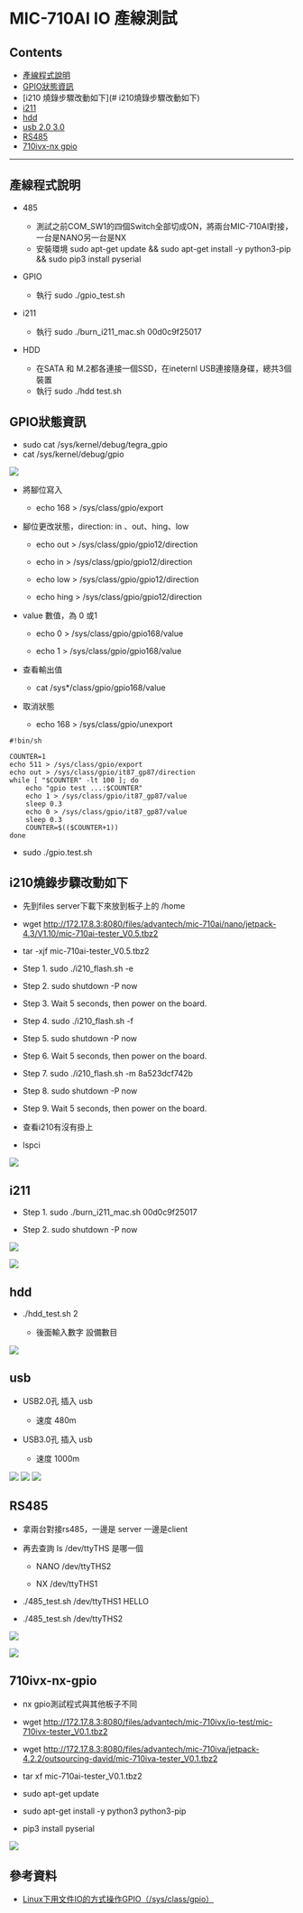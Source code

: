 # MIC-710AI IO 產線測試

## Contents
- [產線程式說明](#產線程式說明)
- [GPIO狀態資訊](#GPIO狀態資訊)
- [i210 燒錄步驟改動如下](# i210燒錄步驟改動如下)
- [i211 ](#i211)
- [hdd](#hdd)
- [usb 2.0 3.0](#usb)
- [RS485](#RS485)
- [710ivx-nx gpio](#710ivx-nx-gpio)
---

## 產線程式說明

- 485
    - 測試之前COM_SW1的四個Switch全部切成ON，將兩台MIC-710AI對接，一台是NANO另一台是NX
    - 安裝環境 sudo apt-get update && sudo apt-get install -y python3-pip && sudo pip3 install pyserial

- GPIO 
    - 執行 sudo ./gpio_test.sh

- i211 
    - 執行 sudo ./burn_i211_mac.sh 00d0c9f25017

- HDD 
    
    - 在SATA 和 M.2都各連接一個SSD，在ineternl USB連接隨身碟，總共3個裝置
    - 執行 sudo ./hdd test.sh

## GPIO狀態資訊

- sudo cat /sys/kernel/debug/tegra_gpio
- cat /sys/kernel/debug/gpio


![](002.png)

* 將腳位寫入
    
    * echo 168 > /sys/class/gpio/export

* 腳位更改狀態，direction: in 、out、hing、low
    
    * echo out > /sys/class/gpio/gpio12/direction
    
    * echo in > /sys/class/gpio/gpio12/direction
    
    * echo low > /sys/class/gpio/gpio12/direction
    
    * echo hing > /sys/class/gpio/gpio12/direction

* value 數值，為 0 或1 
    
    *  echo 0 > /sys/class/gpio/gpio168/value

    *  echo 1 > /sys/class/gpio/gpio168/value


* 查看輸出值
    
    * cat /sys*/class/gpio/gpio168/value

* 取消狀態
    
    * echo 168 > /sys/class/gpio/unexport 


```
#!bin/sh

COUNTER=1
echo 511 > /sys/class/gpio/export
echo out > /sys/class/gpio/it87_gp87/direction
while [ "$COUNTER" -lt 100 ]; do
	echo "gpio test ...:$COUNTER"
	echo 1 > /sys/class/gpio/it87_gp87/value
	sleep 0.3
	echo 0 > /sys/class/gpio/it87_gp87/value
	sleep 0.3
	COUNTER=$(($COUNTER+1))
done
```

* sudo ./gpio.test.sh


## i210燒錄步驟改動如下

* 先到files server下載下來放到板子上的 /home

* wget http://172.17.8.3:8080/files/advantech/mic-710ai/nano/jetpack-4.3/V1.10/mic-710ai-tester_V0.5.tbz2

* tar -xjf mic-710ai-tester_V0.5.tbz2

* Step 1. sudo ./i210_flash.sh -e
* Step 2. sudo shutdown -P now
* Step 3. Wait 5 seconds, then power on the board.
* Step 4. sudo ./i210_flash.sh -f
* Step 5. sudo shutdown -P now
* Step 6. Wait 5 seconds, then power on the board.
* Step 7. sudo ./i210_flash.sh -m 8a523dcf742b
* Step 8. sudo shutdown -P now
* Step 9. Wait 5 seconds, then power on the board.


* 查看i210有沒有掛上
* lspci 

![](003.png)

## i211 

* Step 1. sudo ./burn_i211_mac.sh 00d0c9f25017

* Step 2. sudo shutdown -P now

![](004.png)


![](005.png)

##  hdd


* ./hdd_test.sh 2

    - 後面輸入數字 設備數目

![](006.png)

## usb 

* USB2.0孔 插入 usb
    
    - 速度 480m

* USB3.0孔 插入 usb

    - 速度 1000m 

![](007.png)
![](008.png)
![](009.png)

## RS485

* 拿兩台對接rs485，一邊是 server 一邊是client

* 再去查詢 ls /dev/ttyTHS 是哪一個

    - NANO /dev/ttyTHS2

    - NX   /dev/ttyTHS1

* ./485_test.sh /dev/ttyTHS1 HELLO

* ./485_test.sh /dev/ttyTHS2

![](010.png)

![](011.png)


## 710ivx-nx-gpio 

* nx gpio測試程式與其他板子不同

* wget http://172.17.8.3:8080/files/advantech/mic-710ivx/io-test/mic-710ivx-tester_V0.1.tbz2

* wget http://172.17.8.3:8080/files/advantech/mic-710iva/jetpack-4.2.2/outsourcing-david/mic-710iva-tester_V0.1.tbz2

* tar xf mic-710ai-tester_V0.1.tbz2 

* sudo apt-get update 

* sudo apt-get install -y python3 python3-pip

* pip3 install pyserial

![](012.png)


## 參考資料

* [Linux下用文件IO的方式操作GPIO（/sys/class/gpio）](https://blog.csdn.net/luckydarcy/article/details/53061901)
